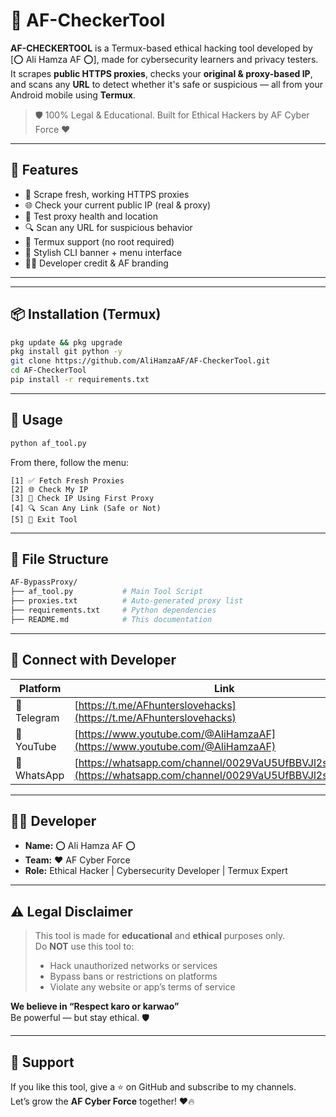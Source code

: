 # 🔐 AF-CheckerTool 

**AF-CHECKERTOOL** is a Termux-based ethical hacking tool developed by [⭕ Ali Hamza AF ⭕], made for cybersecurity learners and privacy testers.  
It scrapes **public HTTPS proxies**, checks your **original & proxy-based IP**, and scans any **URL** to detect whether it's safe or suspicious — all from your Android mobile using **Termux**.

> 🛡️ 100% Legal & Educational. Built for Ethical Hackers by AF Cyber Force ❤️

---

## 🚀 Features

- 🔎 Scrape fresh, working HTTPS proxies
- 🌐 Check your current public IP (real & proxy)
- 🧪 Test proxy health and location
- 🔍 Scan any URL for suspicious behavior
- 📱 Termux support (no root required)
- 🎨 Stylish CLI banner + menu interface
- 👨‍💻 Developer credit & AF branding

---
---

## 📦 Installation (Termux)

```bash
pkg update && pkg upgrade
pkg install git python -y
git clone https://github.com/AliHamzaAF/AF-CheckerTool.git
cd AF-CheckerTool 
pip install -r requirements.txt
```

---

## 🔧 Usage

```bash
python af_tool.py
```

From there, follow the menu:

```
[1] ✅ Fetch Fresh Proxies  
[2] 🌐 Check My IP  
[3] 🔁 Check IP Using First Proxy  
[4] 🔍 Scan Any Link (Safe or Not)  
[5] 🚪 Exit Tool  
```

---

## 📂 File Structure

```bash
AF-BypassProxy/
├── af_tool.py           # Main Tool Script
├── proxies.txt          # Auto-generated proxy list
├── requirements.txt     # Python dependencies
├── README.md            # This documentation
```

---

## 🔗 Connect with Developer

| Platform        | Link                                                                 |
|----------------|----------------------------------------------------------------------|
| 📲 Telegram     | [https://t.me/AFhunterslovehacks](https://t.me/AFhunterslovehacks)                  |
| 🎥 YouTube      | [https://www.youtube.com/@AliHamzaAF](https://www.youtube.com/@AliHamzaAF) |
| 💬 WhatsApp     | [https://whatsapp.com/channel/0029VaU5UfBBVJl2sqYwbJ1t](https://whatsapp.com/channel/0029VaU5UfBBVJl2sqYwbJ1t) |

---

## 👨‍💻 Developer

- **Name:** ⭕ Ali Hamza AF ⭕  
- **Team:** ❤️ AF Cyber Force  
- **Role:** Ethical Hacker | Cybersecurity Developer | Termux Expert

---

## ⚠️ Legal Disclaimer

> This tool is made for **educational** and **ethical** purposes only.  
> Do **NOT** use this tool to:
> - Hack unauthorized networks or services  
> - Bypass bans or restrictions on platforms  
> - Violate any website or app’s terms of service

**We believe in “Respect karo or karwao”**  
Be powerful — but stay ethical. 🛡️

---

## 💖 Support

If you like this tool, give a ⭐ on GitHub and subscribe to my channels.  
Let’s grow the **AF Cyber Force** together! ❤️🔥
